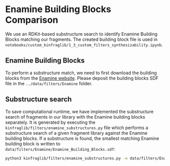 # Enamine Building Blocks Comparison
We use an RDKit-based substructure search to identify Enamine Building Blocks matching our fragments. 
The created building block file is used in 
`notebooks/custom_kinfraglib/1_3_custom_filters_synthesizability.ipynb`. 

## Enamine Building Blocks
To perform a substructure match, we need to first download the building blocks from the [Enamine website](https://enamine.net/building-blocks/building-blocks-catalog). Please deposit the building blocks SDF file in the `../data/filters/Enamine` folder. 


## Substructure search 
To save computational runtime, we have implemented the substructure search of fragments in our library with the Enamine building blocks separately. It is generated by executing the `kinfraglib/filters/enamine_substructures.py` file which performs a substructure search of a given fragment library against the Enamine building blocks. If a substructure is found, the smallest matching Enamine building block is written to `data/filters/Enamine/Enamine_Building_Blocks.sdf`:  
```bash
python3 kinfraglib/filters/enamine_substructures.py -e data/filters/Enamine/enamine_building_blocks_original.sdf -f data/fragment_library -o data/filters/Enamine/Enamine_Building_Blocks.sdf
```
